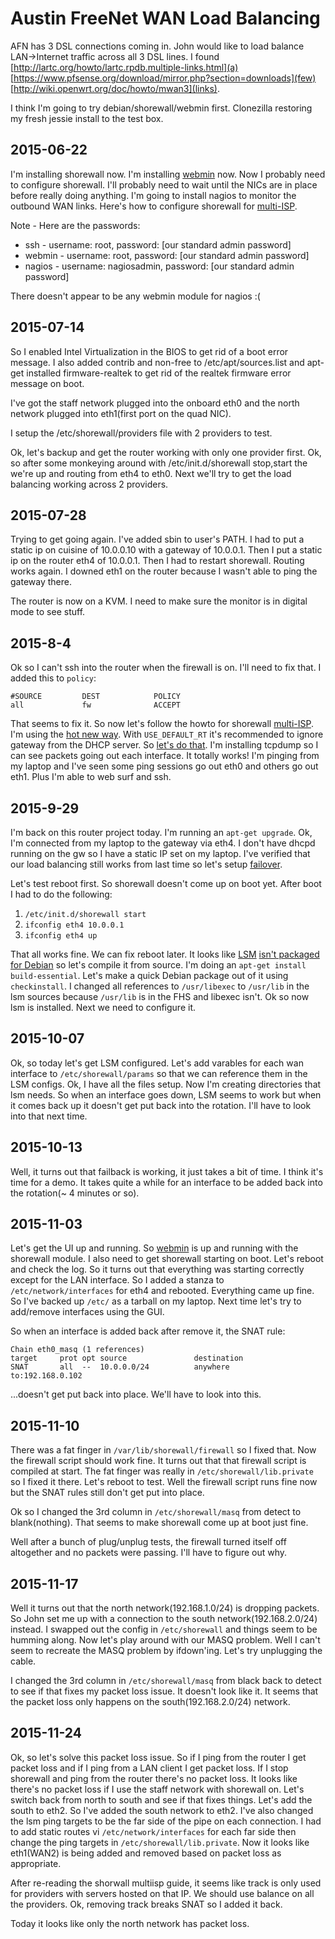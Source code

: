 # Austin FreeNet WAN Load Balancing

AFN has 3 DSL connections coming in.  John would like to load balance
LAN->Internet traffic across all 3 DSL lines.  I found
[http://lartc.org/howto/lartc.rpdb.multiple-links.html](a)
[https://www.pfsense.org/download/mirror.php?section=downloads](few)
[http://wiki.openwrt.org/doc/howto/mwan3](links).

I think I'm going to try debian/shorewall/webmin first.  Clonezilla
restoring my fresh jessie install to the test box.

## 2015-06-22

I'm installing shorewall now.  I'm installing
[webmin](http://www.webmin.com/deb.html) now.  Now I probably need to configure
shorewall.  I'll probably need to wait until the NICs are in place before
really doing anything.  I'm going to install nagios to monitor the outbound WAN
links.  Here's how to configure shorewall for
[multi-ISP](http://shorewall.net/MultiISP.html).

Note - Here are the passwords:

   * ssh - username: root, password: [our standard admin password]
   * webmin - username: root, password: [our standard admin password]
   * nagios - username: nagiosadmin, password: [our standard admin password]

There doesn't appear to be any webmin module for nagios :(

## 2015-07-14

So I enabled Intel Virtualization in the BIOS to get rid of a boot error
message.  I also added contrib and non-free to /etc/apt/sources.list and
apt-get installed firmware-realtek to get rid of the realtek firmware
error message on boot.

I've got the staff network plugged into the onboard eth0 and the north network
plugged into eth1(first port on the quad NIC).

I setup the /etc/shorewall/providers file with 2 providers to test.

Ok, let's backup and get the router working with only one provider first.  Ok,
so after some monkeying around with /etc/init.d/shorewall stop,start the we're
up and routing from eth4 to eth0.  Next we'll try to get the load balancing
working across 2 providers.

## 2015-07-28

Trying to get going again.  I've added sbin to user's PATH.  I had to
put a static ip on cuisine of 10.0.0.10 with a gateway of 10.0.0.1.
Then I put a static ip on the router eth4 of 10.0.0.1.  Then I had to
restart shorewall.  Routing works again.  I downed eth1 on the router
because I wasn't able to ping the gateway there.

The router is now on a KVM.  I need to make sure the monitor is in digital mode
to see stuff.

## 2015-8-4

Ok so I can't ssh into the router when the firewall is on.  I'll need to fix
that.  I added this to `policy`:

    #SOURCE         DEST            POLICY
    all             fw              ACCEPT

That seems to fix it.  So now let's follow the howto for shorewall
[multi-ISP](http://shorewall.net/MultiISP.html).  I'm using the [hot new
way](http://shorewall.net/MultiISP.html#USE_DEFAULT_RT).  With `USE_DEFAULT_RT`
it's recommended to ignore gateway from the DHCP server.  So [let's do
that](http://serverfault.com/questions/29394/debian-interfaces-file-ignore-gateway-and-dns-entries-from-dhcp).
I'm installing tcpdump so I can see packets going out each interface.
It totally works!  I'm pinging from my laptop and I've seen some ping
sessions go out eth0 and others go out eth1.  Plus I'm able to web surf
and ssh.

## 2015-9-29

I'm back on this router project today.  I'm running an `apt-get upgrade`.  Ok,
I'm connected from my laptop to the gateway via eth4.  I don't have dhcpd
running on the gw so I have a static IP set on my laptop.  I've verified that
our load balancing still works from last time so let's setup
[failover](http://shorewall.net/MultiISP.html#LinkMonitor).

Let's test reboot first.  So shorewall doesn't come up on boot yet.
After boot I had to do the following:

   1. `/etc/init.d/shorewall start`
   2. `ifconfig eth4 10.0.0.1`
   3. `ifconfig eth4 up`

That all works fine.  We can fix reboot later.  It looks like
[LSM](http://lsm.foobar.fi/) [isn't
packaged for Debian](https://bugs.debian.org/cgi-bin/bugreport.cgi?bug=518165)
so let's compile it from source.  I'm doing an `apt-get install
build-essential`.  Let's make a quick Debian package out of it using
`checkinstall`.  I changed all references to `/usr/libexec` to `/usr/lib` in the
lsm sources because `/usr/lib` is in the FHS and libexec isn't.  Ok so now lsm
is installed.  Next we need to configure it.

## 2015-10-07

Ok, so today let's get LSM configured.  Let's add varables for each wan
interface to `/etc/shorewall/params` so that we can reference them in the LSM
configs.  Ok, I have all the files setup.  Now I'm creating directories that lsm
needs.  So when an interface goes down, LSM seems to work but when it comes back
up it doesn't get put back into the rotation.  I'll have to look into that next
time.

## 2015-10-13

Well, it turns out that failback is working, it just takes a bit of time.
I think it's time for a demo.  It takes quite a while for an interface to be
added back into the rotation(~ 4 minutes or so).

## 2015-11-03

Let's get the UI up and running.  So [webmin](https://10.0.0.1:10000/)
is up and running with the shorewall module.  I also need to get shorewall
starting on boot.  Let's reboot and check the log.  So it turns out that
everything was starting correctly except for the LAN interface.  So I added a
stanza to `/etc/network/interfaces` for eth4 and rebooted.  Everything came up
fine.  So I've backed up `/etc/` as a tarball on my laptop.  Next time
let's try to add/remove interfaces using the GUI.

So when an interface is added back after remove it, the SNAT rule:

    Chain eth0_masq (1 references)
    target     prot opt source               destination
    SNAT       all  --  10.0.0.0/24          anywhere             to:192.168.0.102

...doesn't get put back into place.  We'll have to look into this.

## 2015-11-10

There was a fat finger in `/var/lib/shorewall/firewall` so I fixed that.  Now
the firewall script should work fine.  It turns out that that firewall script is
compiled at start.  The fat finger was really in `/etc/shorewall/lib.private` so
I fixed it there.  Let's reboot to test.  Well the firewall script runs fine now
but the SNAT rules still don't get put into place.

Ok so I changed the 3rd column in `/etc/shorewall/masq` from detect to
blank(nothing).  That seems to make shorewall come up at boot just fine.

Well after a bunch of plug/unplug tests, the firewall turned itself off
altogether and no packets were passing.  I'll have to figure out why.

## 2015-11-17

Well it turns out that the north network(192.168.1.0/24) is dropping packets.
So John set me up with a connection to the south network(192.168.2.0/24)
instead.  I swapped out the config in `/etc/shorewall` and things seem to be
humming along.  Now let's play around with our MASQ problem.  Well I can't seem
to recreate the MASQ problem by ifdown'ing.  Let's try unplugging the cable.

I changed the 3rd column in `/etc/shorewall/masq` from black back
to detect to see if that fixes my packet loss issue.  It doesn't
look like it.  It seems that the packet loss only happens on the
south(192.168.2.0/24) network.

## 2015-11-24

Ok, so let's solve this packet loss issue.  So if I ping from the router I get
packet loss and if I ping from a LAN client I get packet loss.  If I stop
shorewall and ping from the router there's no packet loss.  It looks like
there's no packet loss if I use the staff network with shorewall on.  Let's
switch back from north to south and see if that fixes things.  Let's add the
south to eth2.  So I've added the south network to eth2.  I've also changed the
lsm ping targets to be the far side of the pipe on each connection.  I had to
add static routes vi `/etc/network/interfaces` for each far side then change the
ping targets in `/etc/shorewall/lib.private`.  Now it looks like eth1(WAN2) is
being added and removed based on packet loss as appropriate.

After re-reading the shorwall multiisp guide, it seems like track is only used
for providers with servers hosted on that IP.  We should use balance on all the
providers.  Ok, removing track breaks SNAT so I added it back.

Today it looks like only the north network has packet loss.
